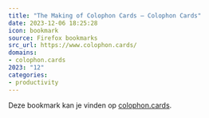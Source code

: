 ```yaml
---
title: "The Making of Colophon Cards – Colophon Cards"
date: 2023-12-06 18:25:28
icon: bookmark
source: Firefox bookmarks
src_url: https://www.colophon.cards/
domains:
- colophon.cards
2023: "12"
categories:
- productivity
---
```

Deze bookmark kan je vinden op [colophon.cards](https://www.colophon.cards/).

